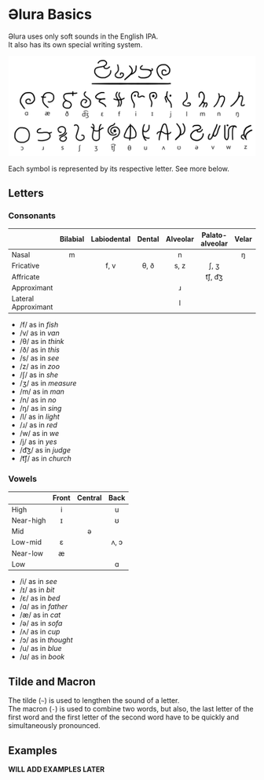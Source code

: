 # Əlura Basics
Əlura uses only soft sounds in the English IPA. <br>
It also has its own special writing system.

![](https://github.com/Joalor64GH/alura/blob/main/alura.png?raw=true)

Each symbol is represented by its respective letter. See more below.

## Letters
### Consonants
|                        | Bilabial  | Labiodental | Dental    | Alveolar  | Palato-alveolar      | Velar | Labial-velar | Palatal |
| :-------------         | :-------: | :---------: | :-------: | :-------: | :---------------: | :---: | :----------: | :-----: |
| Nasal                  | m         |             |           | n         |                   | ŋ     |              |         |
| Fricative              |           | f, v        | θ, ð      | s, z      | ʃ, ʒ              |       |              |         |
| Affricate              |           |             |           |           | t͡ʃ, d͡ʒ            |       |              |         |
| Approximant            |           |             |           | ɹ      |                   |       | w            | j       |
| Lateral Approximant    |           |             |           | l      |                   |       |            |       |

* /f/ as in *fish*
* /v/ as in *van*
* /θ/ as in *think*
* /ð/ as in *this*
* /s/ as in *see*
* /z/ as in *zoo*
* /ʃ/ as in *she*
* /ʒ/ as in *measure*
* /m/ as in *man*
* /n/ as in *no*
* /ŋ/ as in *sing*
* /l/ as in *light*
* /ɹ/ as in *red*
* /w/ as in *we*
* /j/ as in *yes*
* /d͡ʒ/ as in *judge*
* /t͡ʃ/ as in *church*

### Vowels
|                | Front        | Central       | Back         |
| :------------- | :----------: | :-----------: | :----------: |
| High           | i            |               | u            |
| Near-high      | ɪ            |               | ʊ            |
| Mid            |              | ə             |              |
| Low-mid        | ɛ            |               | ʌ, ɔ         |
| Near-low       | æ            |               |              |
| Low            |              |               | ɑ            |

* /i/ as in *see*
* /ɪ/ as in *bit*
* /ɛ/ as in *bed*
* /ɑ/ as in *father*
* /æ/ as in *cat*
* /ə/ as in *sofa*
* /ʌ/ as in *cup*
* /ɔ/ as in *thought*
* /u/ as in *blue*
* /ʊ/ as in *book*

## Tilde and Macron
The tilde (`~`) is used to lengthen the sound of a letter. <br>
The macron (`-`) is used to combine two words, but also, the last letter of the first word and the first letter of the second word have to be quickly and simultaneously pronounced.

## Examples
**WILL ADD EXAMPLES LATER**